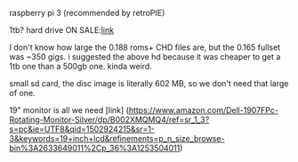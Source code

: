 raspberry pi 3 (recommended by retroPIE)

1tb? hard drive ON SALE:[link](https://www.amazon.com/Elements-Portable-External-Drive-WDBUZG0010BBK-WESN/dp/B00CRZ2PRM/ref=pd_lpo_vtph_147_bs_t_1?_encoding=UTF8&psc=1&refRID=RAM4G1GKFHXT2VYNM0EX)

I don't know how large the 0.188 roms+ CHD files are, but the 0.165 fullset was ~350 gigs. i suggested the above hd because it was cheaper to get a 1tb one than a 500gb one. kinda weird.

small sd card, the disc image is literally 602 MB, so we don't need that large of one.

19" monitor is all we need [link] (https://www.amazon.com/Dell-1907FPc-Rotating-Monitor-Silver/dp/B002XMQMQ4/ref=sr_1_3?s=pc&ie=UTF8&qid=1502924215&sr=1-3&keywords=19+inch+lcd&refinements=p_n_size_browse-bin%3A2633649011%2Cp_36%3A1253504011)
